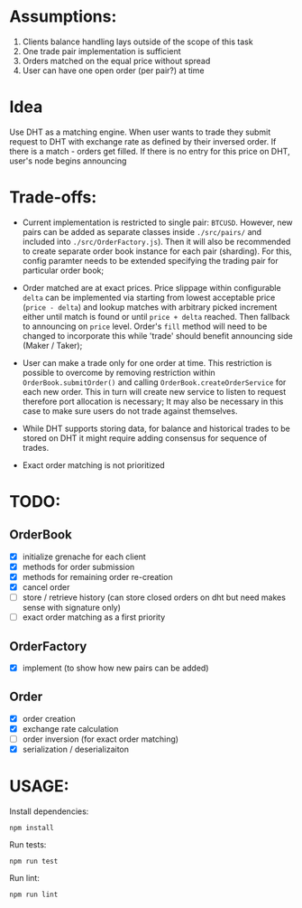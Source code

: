# Assumptions:

1. Clients balance handling lays outside of the scope of this task
2. One trade pair implementation is sufficient
3. Orders matched on the equal price without spread
4. User can have one open order (per pair?) at time


# Idea
Use DHT as a matching engine. When user wants to trade they submit request to DHT
with exchange rate as defined by their inversed order. If there is a match -
orders get filled. If there is no entry for this price on DHT, user's node begins
announcing

# Trade-offs:

- Current implementation is restricted to single pair: `BTCUSD`. However, new pairs can be added as separate classes inside `./src/pairs/` and included into `./src/OrderFactory.js`). Then it will also be recommended to create separate order book instance for each pair (sharding). For this, config paramter needs to be extended specifying the trading pair for particular order book;

- Order matched are at exact prices. Price slippage within configurable `delta` can be implemented via starting from lowest acceptable price (`price - delta`) and lookup matches with arbitrary picked increment either until match is found or until `price + delta` reached. Then fallback to announcing on `price` level. Order's `fill` method will need to be changed to incorporate this while 'trade' should benefit announcing side (Maker / Taker);

- User can make a trade only for one order at time. This restriction is possible to overcome by removing restriction within `OrderBook.submitOrder()` and calling `OrderBook.createOrderService` for each new order. This in turn will create new service to listen to request therefore port allocation is necessary; It may also be necessary in this case to make sure users do not trade against themselves. 

- While DHT supports storing data, for balance and historical trades to be stored on DHT it might require adding consensus for sequence of trades.

- Exact order matching is not prioritized

# TODO:
## OrderBook
- [x] initialize grenache for each client
- [x] methods for order submission
- [x] methods for remaining order re-creation
- [x] cancel order
- [ ] store / retrieve history (can store closed orders on dht but need makes sense with signature only)
- [ ] exact order matching as a first priority

## OrderFactory
- [x] implement (to show how new pairs can be added)

## Order
- [x] order creation
- [x] exchange rate calculation
- [ ] order inversion (for exact order matching)
- [x] serialization / deserializaiton

# USAGE:
Install dependencies:
```
npm install
```

Run tests:
```
npm run test
```

Run lint:
```
npm run lint
```




